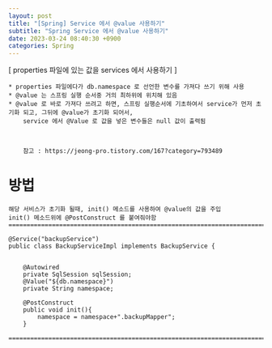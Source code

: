 ```yaml
---
layout: post
title: "[Spring] Service 에서 @value 사용하기"
subtitle: "Spring Service 에서 @value 사용하기"
date: 2023-03-24 08:40:30 +0900
categories: Spring
---
```

[ properties 파일에 있는 값을 services 에서 사용하기 ]

	* properties 파일에다가 db.namespace 로 선언한 변수를 가져다 쓰기 위해 사용
	* @value 는 스프링 실행 순서중 거의 최하위에 위치해 있음
	* @value 로 바로 가져다 쓰려고 하면, 스프링 실행순서에 기초하여서 service가 먼저 초기화 되고, 그뒤에 @value가 초기화 되어서,
		service 에서 @Value 로 값을 넣은 변수들은 null 값이 출력됨
	


		참고 : https://jeong-pro.tistory.com/167?category=793489
	

# 방법
	
		
	해당 서비스가 초기화 될때, init() 메소드를 사용하여 @value의 값을 주입
	init() 메소드위에 @PostConstruct 를 붙여줘야함		
	=====================================================================================================================================================

	@Service("backupService")
	public class BackupServiceImpl implements BackupService {


		@Autowired
		private SqlSession sqlSession;
		@Value("${db.namespace}")
		private String namespace;

		@PostConstruct
		public void init(){
			namespace = namespace+".backupMapper";
		}

	=====================================================================================================================================================                                                                                                                                                                                                                                                                                                                                                                                                                                                                                                                                                                                                                                                                                                                                                                                                                                                                                                                                                                                
